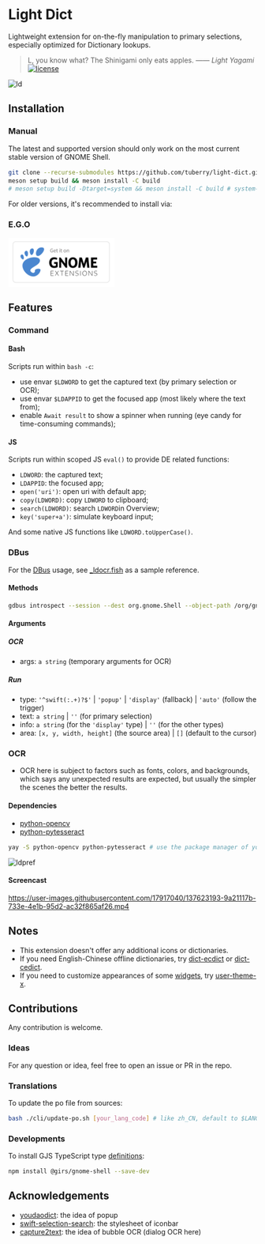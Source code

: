 # Light Dict

Lightweight extension for on-the-fly manipulation to primary selections, especially optimized for Dictionary lookups.

>L, you know what? The Shinigami only eats apples. —— *Light Yagami*\
[![license]](/LICENSE.md)

![ld](https://user-images.githubusercontent.com/17917040/91119018-d33a1900-e6c4-11ea-9bf0-b1c1a742cfeb.gif)

## Installation

### Manual

The latest and supported version should only work on the most current stable version of GNOME Shell.

```bash
git clone --recurse-submodules https://github.com/tuberry/light-dict.git && cd light-dict
meson setup build && meson install -C build
# meson setup build -Dtarget=system && meson install -C build # system-wide, default --prefix=/usr/local
```

For older versions, it's recommended to install via:

### E.G.O

[<img src="https://raw.githubusercontent.com/andyholmes/gnome-shell-extensions-badge/master/get-it-on-ego.svg?sanitize=true" alt="Get it on GNOME Extensions" height="100" align="middle">][EGO]

## Features

### Command

#### Bash

Scripts run within `bash -c`:

* use envar `$LDWORD` to get the captured text (by primary selection or OCR);
* use envar `$LDAPPID` to get the focused app (most likely where the text from);
* enable `Await result` to show a spinner when running (eye candy for time-consuming commands);

#### JS

Scripts run within scoped JS `eval()` to provide DE related functions:

* `LDWORD`: the captured text;
* `LDAPPID`: the focused app;
* `open('uri')`: open uri with default app;
* `copy(LDWORD)`: copy `LDWORD` to clipboard;
* `search(LDWORD)`: search `LDWORD`in Overview;
* `key('super+a')`: simulate keyboard input;

And some native JS functions like `LDWORD.toUpperCase()`.

### DBus

For the [DBus] usage, see [_ldocr.fish](/cli/_ldocr.fish) as a sample reference.

#### Methods

```bash
gdbus introspect --session --dest org.gnome.Shell --object-path /org/gnome/Shell/Extensions/LightDict
```

#### Arguments

##### OCR

* args: `a string` (temporary arguments for OCR)

##### Run

* type: `'^swift(:.+)?$'` | `'popup'` | `'display'` (fallback) | `'auto'` (follow the trigger)
* text: `a string` | `''` (for primary selection)
* info: `a string` (for the `'display'` type) | `''` (for the other types)
* area: `[x, y, width, height]` (the source area) | `[]` (default to the cursor)

### OCR

* OCR here is subject to factors such as fonts, colors, and backgrounds, which says any unexpected results are expected, but usually the simpler the scenes the better the results.

#### Dependencies

* [python-opencv]
* [python-pytesseract]

 ```bash
yay -S python-opencv python-pytesseract # use the package manager of your distro
```

![ldpref](https://github.com/user-attachments/assets/c2edd859-75a1-4f94-b15e-94c26f6c6bd5)

#### Screencast

https://user-images.githubusercontent.com/17917040/137623193-9a21117b-733e-4e1b-95d2-ac32f865af26.mp4

## Notes

* This extension doesn't offer any additional icons or dictionaries.
* If you need English-Chinese offline dictionaries, try [dict-ecdict] or [dict-cedict].
* If you need to customize appearances of some [widgets](/res/style/stylesheet.scss), try [user-theme-x].

## Contributions

Any contribution is welcome.

### Ideas

For any question or idea, feel free to open an issue or PR in the repo.

### Translations

To update the po file from sources:

```bash
bash ./cli/update-po.sh [your_lang_code] # like zh_CN, default to $LANG
```

### Developments

To install GJS TypeScript type [definitions](https://www.npmjs.com/package/@girs/gnome-shell):

```bash
npm install @girs/gnome-shell --save-dev
```

## Acknowledgements

* [youdaodict]: the idea of popup
* [swift-selection-search]: the stylesheet of iconbar
* [capture2text]: the idea of bubble OCR (dialog OCR here)

[python-opencv]:https://opencv.org/
[dict-cedict]:https://github.com/tuberry/dict-cedict
[dict-ecdict]:https://github.com/tuberry/dict-ecdict
[DBus]:https://www.freedesktop.org/wiki/Software/dbus/
[user-theme-x]:https://github.com/tuberry/user-theme-x
[youdaodict]:https://github.com/HalfdogStudio/youdaodict
[EGO]:https://extensions.gnome.org/extension/2959/light-dict/
[license]:https://img.shields.io/badge/license-GPLv3+-green.svg
[swift-selection-search]:https://github.com/CanisLupus/swift-selection-search
[python-pytesseract]:https://github.com/madmaze/pytesseract
[capture2text]:https://capture2text.sourceforge.net/
